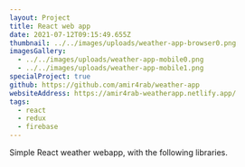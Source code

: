```yaml
---
layout: Project
title: React web app
date: 2021-07-12T09:15:49.655Z
thumbnail: ../../images/uploads/weather-app-browser0.png
imagesGallery:
  - ../../images/uploads/weather-app-mobile0.png
  - ../../images/uploads/weather-app-mobile1.png
specialProject: true
github: https://github.com/amir4rab/weather-app
websiteAddress: https://amir4rab-weatherapp.netlify.app/
tags:
  - react
  - redux
  - firebase
---
```

Simple React weather webapp, with the following libraries.